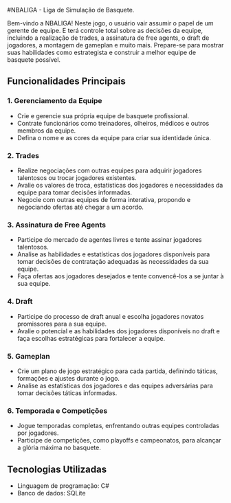 #NBALIGA - Liga de Simulação de Basquete.

Bem-vindo a NBALIGA! Neste jogo, o usuário vair assumir o papel de um gerente de equipe. E terá controle total sobre as decisões da equipe, incluindo a realização de trades, a assinatura de free agents, o draft de jogadores, a montagem de gameplan e muito mais. Prepare-se para mostrar suas habilidades como estrategista e construir a melhor equipe de basquete possível.

## Funcionalidades Principais

### 1. Gerenciamento da Equipe
- Crie e gerencie sua própria equipe de basquete profissional.
- Contrate funcionários como treinadores, olheiros, médicos e outros membros da equipe.
- Defina o nome e as cores da equipe para criar sua identidade única.

### 2. Trades
- Realize negociações com outras equipes para adquirir jogadores talentosos ou trocar jogadores existentes.
- Avalie os valores de troca, estatísticas dos jogadores e necessidades da equipe para tomar decisões informadas.
- Negocie com outras equipes de forma interativa, propondo e negociando ofertas até chegar a um acordo.

### 3. Assinatura de Free Agents
- Participe do mercado de agentes livres e tente assinar jogadores talentosos.
- Analise as habilidades e estatísticas dos jogadores disponíveis para tomar decisões de contratação adequadas às necessidades da sua equipe.
- Faça ofertas aos jogadores desejados e tente convencê-los a se juntar à sua equipe.

### 4. Draft
- Participe do processo de draft anual e escolha jogadores novatos promissores para a sua equipe.
- Avalie o potencial e as habilidades dos jogadores disponíveis no draft e faça escolhas estratégicas para fortalecer a equipe.

### 5. Gameplan
- Crie um plano de jogo estratégico para cada partida, definindo táticas, formações e ajustes durante o jogo.
- Analise as estatísticas dos jogadores e das equipes adversárias para tomar decisões táticas informadas.

### 6. Temporada e Competições
- Jogue temporadas completas, enfrentando outras equipes controladas por jogadores.
- Participe de competições, como playoffs e campeonatos, para alcançar a glória máxima no basquete.

## Tecnologias Utilizadas

- Linguagem de programação: C#
- Banco de dados: SQLite
